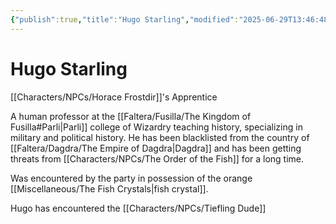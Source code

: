 ```yaml
---
{"publish":true,"title":"Hugo Starling","modified":"2025-06-29T13:46:48.879-07:00","cssclasses":""}
---
```




# Hugo Starling

[[Characters/NPCs/Horace Frostdir]]'s Apprentice

A human professor at the [[Faltera/Fusilla/The Kingdom of Fusilla#Parli\|Parli]] college of Wizardry teaching history, specializing in military and political history. He has been blacklisted from the country of [[Faltera/Dagdra/The Empire of Dagdra\|Dagdra]] and has been getting threats from [[Characters/NPCs/The Order of the Fish]] for a long time.

Was encountered by the party in possession of the orange [[Miscellaneous/The Fish Crystals\|fish crystal]].

Hugo has encountered the [[Characters/NPCs/Tiefling Dude]]
